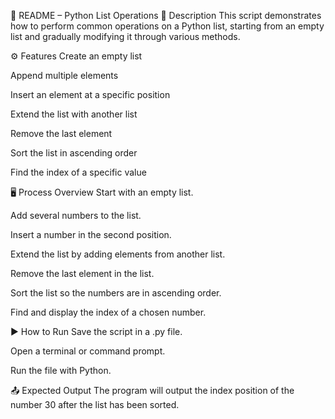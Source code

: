 📜 README – Python List Operations
📌 Description
This script demonstrates how to perform common operations on a Python list, starting from an empty list and gradually modifying it through various methods.

⚙️ Features
Create an empty list

Append multiple elements

Insert an element at a specific position

Extend the list with another list

Remove the last element

Sort the list in ascending order

Find the index of a specific value

🖥️ Process Overview
Start with an empty list.

Add several numbers to the list.

Insert a number in the second position.

Extend the list by adding elements from another list.

Remove the last element in the list.

Sort the list so the numbers are in ascending order.

Find and display the index of a chosen number.

▶️ How to Run
Save the script in a .py file.

Open a terminal or command prompt.

Run the file with Python.

📤 Expected Output
The program will output the index position of the number 30 after the list has been sorted.

